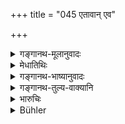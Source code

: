 +++
title = "045 एतावान् एव"

+++

<details><summary>गङ्गानथ-मूलानुवादः</summary>

The man is a man only in so far as he consists of himself, his wife and his progeny. thus it is that the Brāhmaṇas have declared that ‘the husband is declared to be the same as the wife.’—(45)
</details>

<details><summary>मेधातिथिः</summary>

युक्तं च यस्य भार्या तस्यापत्यं यस्माद् भार्याया भर्तुश् चैकत्वम् एव, प्रजाप्य् आत्मभूतैव । कथं वान्यस्यात्मा सो ऽन्यस्य भवेत् । एवं तावद् दृष्टम् एतल्लोके । शस्त्रज्ञा अप्य् एवम् एव **विप्राः प्राहुर्** इति ॥ ९.४५ ॥
</details>

<details><summary>गङ्गानथ-भाष्यानुवादः</summary>

It is only right that the child belongs to the man whose wife the mother is; because the husband and wife are one; and the child also is the man himself; how then can the *self* of one man belong to another?

Such is the usage of the world, and the learned Brāhmaṇas also have made the same assertion.—(45)
</details>

<details><summary>गङ्गानथ-तुल्य-वाक्यानि</summary>

*Āpastamba* (2.14.16).—‘There is no division between husband and
wife;—for from the time of marriage, they are united in religious ceremonies;—likewise also as regards the rewards for acts by which spiritual merit is acquired;—and with respect to the acquisition of property.’
</details>

<details><summary>भारुचिः</summary>

यतश् चैतद् एवम् ।
</details>

<details><summary>Bühler</summary>

045	He only is a perfect man who consists (of three persons united), his wife, himself, and his offspring; thus (says the Veda), and (learned) Brahmanas propound this (maxim) likewise, 'The husband is declared to be one with the wife.'
</details>
